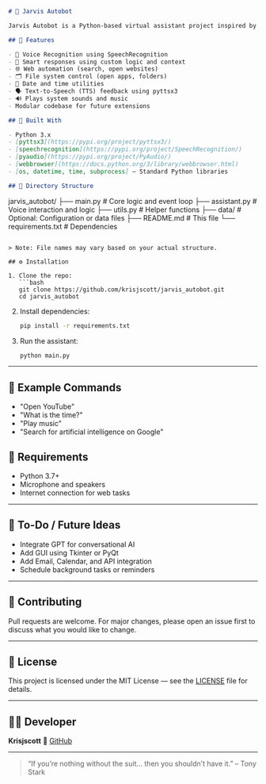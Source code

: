 ```markdown
# 🤖 Jarvis Autobot

Jarvis Autobot is a Python-based virtual assistant project inspired by Iron Man's AI assistant. It is designed to interact with the user via voice commands and perform various automated tasks on the local machine.

## 🚀 Features

- 🎤 Voice Recognition using SpeechRecognition
- 🧠 Smart responses using custom logic and context
- 🌐 Web automation (search, open websites)
- 🗂 File system control (open apps, folders)
- 📅 Date and time utilities
- 🗣 Text-to-Speech (TTS) feedback using pyttsx3
- 🔊 Plays system sounds and music
- Modular codebase for future extensions

## 🧱 Built With

- Python 3.x
- [pyttsx3](https://pypi.org/project/pyttsx3/)
- [speechrecognition](https://pypi.org/project/SpeechRecognition/)
- [pyaudio](https://pypi.org/project/PyAudio/)
- [webbrowser](https://docs.python.org/3/library/webbrowser.html)
- [os, datetime, time, subprocess] — Standard Python libraries

## 📂 Directory Structure

```

jarvis\_autobot/
├── main.py               # Core logic and event loop
├── assistant.py          # Voice interaction and logic
├── utils.py              # Helper functions
├── data/                 # Optional: Configuration or data files
├── README.md             # This file
└── requirements.txt      # Dependencies

````

> Note: File names may vary based on your actual structure.

## ⚙️ Installation

1. Clone the repo:
   ```bash
   git clone https://github.com/krisjscott/jarvis_autobot.git
   cd jarvis_autobot
````

2. Install dependencies:

   ```bash
   pip install -r requirements.txt
   ```

3. Run the assistant:

   ```bash
   python main.py
   ```

---

## 🧠 Example Commands

* "Open YouTube"
* "What is the time?"
* "Play music"
* "Search for artificial intelligence on Google"

## 🧰 Requirements

* Python 3.7+
* Microphone and speakers
* Internet connection for web tasks

---

## 📌 To-Do / Future Ideas

* Integrate GPT for conversational AI
* Add GUI using Tkinter or PyQt
* Add Email, Calendar, and API integration
* Schedule background tasks or reminders

---

## 🤝 Contributing

Pull requests are welcome. For major changes, please open an issue first to discuss what you would like to change.

---

## 📜 License

This project is licensed under the MIT License — see the [LICENSE](LICENSE) file for details.

---

## 👨‍💻 Developer

**Krisjscott**
💼 [GitHub](https://github.com/krisjscott)

---

> “If you’re nothing without the suit… then you shouldn’t have it.”
> – Tony Stark

```


